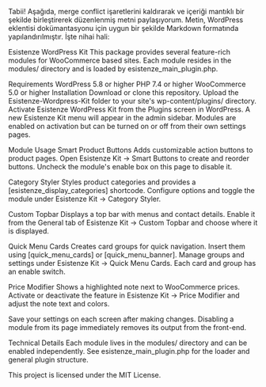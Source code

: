 Tabii! Aşağıda, merge conflict işaretlerini kaldırarak ve içeriği mantıklı bir şekilde birleştirerek düzenlenmiş metni paylaşıyorum. Metin, WordPress eklentisi dokümantasyonu için uygun bir şekilde Markdown formatında yapılandırılmıştır. İşte nihai hali:

Esistenze WordPress Kit
This package provides several feature-rich modules for WooCommerce based sites. Each module resides in the modules/ directory and is loaded by esistenze_main_plugin.php.

Requirements
WordPress 5.8 or higher
PHP 7.4 or higher
WooCommerce 5.0 or higher
Installation
Download or clone this repository.
Upload the Esistenze-Wordpress-Kit folder to your site's wp-content/plugins/ directory.
Activate Esistenze WordPress Kit from the Plugins screen in WordPress.
A new Esistenze Kit menu will appear in the admin sidebar.
Modules are enabled on activation but can be turned on or off from their own settings pages.

Module Usage
Smart Product Buttons
Adds customizable action buttons to product pages. Open Esistenze Kit → Smart Buttons to create and reorder buttons. Uncheck the module's enable box on this page to disable it.

Category Styler
Styles product categories and provides a [esistenze_display_categories] shortcode. Configure options and toggle the module under Esistenze Kit → Category Styler.

Custom Topbar
Displays a top bar with menus and contact details. Enable it from the General tab of Esistenze Kit → Custom Topbar and choose where it is displayed.

Quick Menu Cards
Creates card groups for quick navigation. Insert them using [quick_menu_cards] or [quick_menu_banner]. Manage groups and settings under Esistenze Kit → Quick Menu Cards. Each card and group has an enable switch.

Price Modifier
Shows a highlighted note next to WooCommerce prices. Activate or deactivate the feature in Esistenze Kit → Price Modifier and adjust the note text and colors.

Save your settings on each screen after making changes. Disabling a module from its page immediately removes its output from the front-end.

Technical Details
Each module lives in the modules/ directory and can be enabled independently. See esistenze_main_plugin.php for the loader and general plugin structure.

This project is licensed under the MIT License.